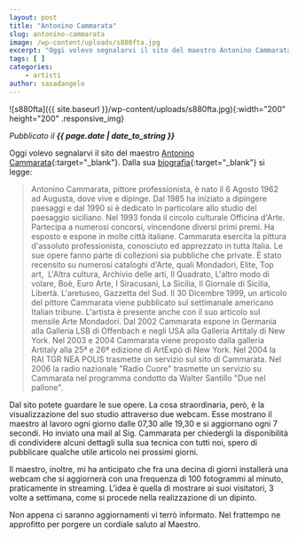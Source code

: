```yaml
---
layout: post
title: "Antonino Cammarata"
slug: antonino-cammarata
image: /wp-content/uploads/s880fta.jpg
excerpt: "Oggi volevo segnalarvi il sito del maestro Antonino Cammarata. Dalla sua biografia si legge: Antonino Cammarata, pittore professionista, è nato il 6."
tags: [ ]
categories:
    - artisti
author: sasadangelo
---
```


![s880fta]({{ site.baseurl }}/wp-content/uploads/s880fta.jpg){:width="200" height="200" .responsive_img}

_Pubblicato il **{{ page.date | date_to_string }}**_

Oggi volevo segnalarvi il sito del maestro [Antonino Cammarata](http://www.artewebcam.com){:target="_blank"}. Dalla sua [biografia](http://www.dipinticammarata.it/bio1.htm){:target="_blank"} si legge:

> Antonino Cammarata, pittore professionista, è nato il 6 Agosto 1962 ad Augusta, dove vive e dipinge. Dal 1985 ha iniziato a dipingere paesaggi e dal 1990 si è dedicato in particolare allo studio del paesaggio siciliano. Nel 1993 fonda il circolo culturale Officina d'Arte. Partecipa a numerosi concorsi, vincendone diversi primi premi. Ha esposto e espone in molte città italiane. Cammarata esercita la pittura d'assoluto professionista, conosciuto ed apprezzato in tutta Italia. Le sue opere fanno parte di collezioni sia pubbliche che private. É stato recensito su numerosi cataloghi d'Arte, quali Mondadori, Elite, Top art,  L'Altra cultura, Archivio delle arti, Il Quadrato, L'altro modo di volare, Boè, Euro Arte, I Siracusani, La Sicilia, Il Giornale di Sicilia, Libertà. L'aretuseo, Gazzetta del Sud. Il 30 Dicembre 1999, un articolo del pittore Cammarata viene pubblicato sul settimanale americano Italian tribune. L'artista è presente anche con il suo articolo sul mensile Arte Mondadori. Dal 2002 Cammarata espone in Germania alla Galleria LSB di Offenbach e negli USA alla Galleria Artitaly di New York. Nel 2003 e 2004 Cammarata viene proposto dalla galleria Artitaly alla 25ª e 26ª edizione di ArtExpò di New York. Nel 2004 la RAI TGR NEA POLIS trasmette un servizio sul sito di Cammarata. Nel 2006 la radio nazionale "Radio Cuore" trasmette un servizio su Cammarata nel programma condotto da Walter Santillo "Due nel pallone".

Dal sito potete guardare le sue opere. La cosa straordinaria, però, è la visualizzazione del suo studio attraverso due webcam. Esse mostrano il maestro al lavoro ogni giorno dalle 07,30 alle 19,30 e si aggiornano ogni 7 secondi. Ho inviato una mail al Sig. Cammarata per chiedergli la disponibilità di condividere alcuni dettagli sulla sua tecnica con tutti noi, spero di pubblicare qualche utile articolo nei prossimi giorni.

Il maestro, inoltre, mi ha anticipato che fra una decina di giorni installerà una webcam che si aggiornerà con una frequenza di 100 fotogrammi al minuto, praticamente in streaming. L'idea è quella di mostrare ai suoi visitatori, 3 volte a settimana, come si procede nella realizzazione di un dipinto.

Non appena ci saranno aggiornamenti vi terrò informato. Nel frattempo ne approfitto per porgere un cordiale saluto al Maestro.